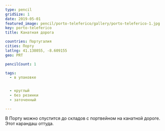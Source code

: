```yaml
---
type: pencil
gridSize: 1
date: 2019-05-01
featured_image: pencil/porto-teleferico/gallery/porto-teleferico-1.jpg
key: porto-teleferico
title: Канатная дорога

countries: Португалия
cities: Порту
latlng: 41.138055, -8.609155
geo: PRT

pencilCount: 1

tags:
  - в упаковке


  - круглый
  - без резинки
  - заточенный

---
```


В Порту можно спустится до складов с портвейном на канатной дороге. Этот карандаш оттуда.
